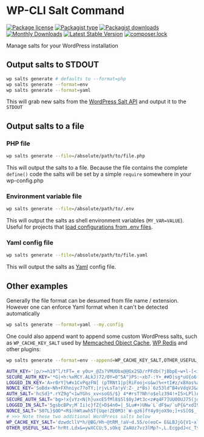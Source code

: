 WP-CLI Salt Command
===================

[![Package license](https://img.shields.io/packagist/l/salaros/wp-cli-salts-command.svg)](https://packagist.org/packages/salaros/wp-cli-salts-command)
[![Packagist type](https://img.shields.io/badge/Packagist-wp--cli--package-pink.svg)](https://packagist.org/packages/salaros/wp-cli-salts-command)
[![Packagist downloads](https://img.shields.io/packagist/dt/salaros/wp-cli-salts-command.svg)](https://packagist.org/packages/salaros/wp-cli-salts-command)
[![Monthly Downloads](https://poser.pugx.org/salaros/wp-cli-salts-command/d/monthly)](https://packagist.org/packages/salaros/wp-cli-salts-command)
[![Latest Stable Version](https://img.shields.io/packagist/v/salaros/wp-cli-salts-command.svg)](https://packagist.org/packages/salaros/wp-cli-salts-command)
[![composer.lock](https://poser.pugx.org/salaros/wp-cli-salts-command/composerlock)](https://packagist.org/packages/salaros/wp-cli-salts-command)

Manage salts for your WordPress installation

## Output salts to STDOUT

```bash
wp salts generate # defaults to --format=php
wp salts generate --format=env
wp salts generate --format=yaml
```

This will grab new salts from the [WordPress Salt API](https://api.wordpress.org/secret-key/1.1/salt/) and output it to the `STDOUT`

## Output salts to a file

### PHP file

```bash
wp salts generate --file=/absolute/path/to/file.php
```

This will output the salts to a file. Because the file contains the complete `define()` code the salts will be set by a simple `require` somewhere in your wp-config.php

### Environment variable file

```bash
wp salts generate --file=/absolute/path/to/.env
```

This will output the salts as shell environment variables (`MY_VAR=VALUE`). Useful for projects that [load configurations from .env files](https://github.com/vlucas/phpdotenv).

### Yaml config file

```bash
wp salts generate --file=/absolute/path/to/file.yaml
```

This will output the salts as [Yaml](https://en.wikipedia.org/wiki/YAML) config file.

## Other examples

Generally the file format can be desumed from file name / extension.
However one can enforce Yaml format when it can't be detected automatically

```bash
wp salts generate --format=yaml --my.config
```

One could also append want to append some custom WordPress salts, such as `WP_CACHE_KEY_SALT` used by [Memcached Object Cache](https://github.com/Automattic/wp-memcached/blob/master/object-cache.php), [WP Redis](https://github.com/pantheon-systems/wp-redis/blob/c99e1e850ab28453d0fceac7d621dfbad94d1f0b/object-cache.php) and other plugins:

```bash
wp salts generate --format=env --append=WP_CACHE_KEY_SALT,OTHER_USEFUL_SALT

AUTH_KEY='|p/>=h19^l/tFT=_e yOu+_@Zs?VMUObx@@Gx2SD/rPFdb(?jBbpE~w+l-[<ie,o'
SECURE_AUTH_KEY='*G|+h:%xMCY.ALkJ)72/0Y=0^5A^}PS:~xb7-:Y+_##D|sg*uU{o6(w<h>,g|2`o'
LOGGED_IN_KEY='A>r0rY]%#x1CvPqzFN[ (pTRNt1|p[RiFooj<s&w)%<+tI#z/x8Xos%a>_C ]-w>'
NONCE_KEY='SoBdx~Nh+FXhniyc7?oTY;|rjvLsTa!yV:Z-_z*Bs)`6z53ld^B4vVdqVJ&ass/u'
AUTH_SALT='hcSd}*.rYZ9g^<1wYGhs_xv<soGS/$} 4*#rsT?Nh!o$elz394!+I5>LPl)AmfLL'
SECURE_AUTH_SALT='bg>!x{vYz<N|h}uxcE5fMl8$5l$0yJ#t3c<z#q4F7]UU0OUJ75(jd1MB2}A(c9r`'
LOGGED_IN_SALT='5gsbcBPv;M`Ii)c}fZ{>D$4n0=|_5Lu#+)UNw`L`dF$w/`uP{&*xdI9&[`j^Q*3<'
NONCE_SALT='S07L}$OO*<R$)hWtawhST{Uqe!ZE0M3!`W-gz6]fY4y9joX9o;]+sS[O$_`)JiiO'
# >>> Note these two additional WordPress salts below
WP_CACHE_KEY_SALT='dzwdcllV*h/@BG/Hh~@tRM_!aV~d.55/o(eoC= E&LBJjG{V1~xl?nN<DJ>jobsp'
OTHER_USEFUL_SALT='hrRt.Ldx&=ywXCCU;5,sOkq ZaAUz7vz3lMp?~,L.EcgpdJ<c_T$4GnAYtKkVhO}'
```
